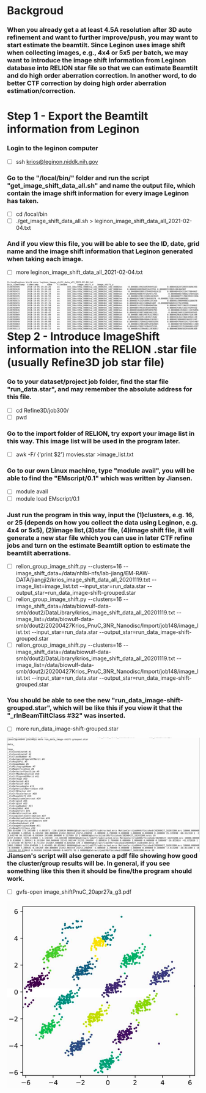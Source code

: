 # Backgroud
### When you already get a at least 4.5A resolution after 3D auto refinement and want to further improve/push, you may want to start estimate the beamtilt. Since Leginon uses image shift when collecting images, e.g., 4x4 or 5x5 per batch, we may want to introduce the image shift information from Leginon database into RELION star file so that we can estimate Beamtilt and do high order aberration correction. In another word, to do better CTF correction by doing high order aberration estimation/correction.

# Step 1 - Export the Beamtilt information from Leginon

### Login to the leginon computer
- [ ] ssh krios@leginon.niddk.nih.gov
### Go to the "/local/bin/" folder and run the script "get_image_shift_data_all.sh" and name the output file, which contain the image shift information for every image Leginon has taken.
- [ ] cd /local/bin
- [ ]  ./get_image_shift_data_all.sh > leginon_image_shift_data_all_2021-02-04.txt
### And if you view this file, you will be able to see the ID, date, grid name and the image shift information that Leginon generated when taking each image. 
- [ ] more leginon_image_shift_data_all_2021-02-04.txt

<img src="https://github.com/asdstory/Single-Particle-Reconstruction/blob/master/Figures/Leginon_Image_Shift_Information.png?raw=true"
     alt="leginon_image_shift_data from leginon"
     style="float: left; margin-right: 10px;" />

# Step 2 - Introduce ImageShift information into the RELION .star file (usually Refine3D job star file)
### Go to your dataset/project job folder, find the star file "run_data.star", and may remember the absolute address for this file.
- [ ] cd Refine3D/job300/
- [ ] pwd
### Go to the import folder of RELION, try export your image list in this way. This image list will be used in the program later.
- [ ] awk -F/ {'print $2'} movies.star >image_list.txt
### Go to our own Linux machine, type "module avail", you will be able to find the "EMscript/0.1" which was written by Jiansen.
- [ ] module avail
- [ ] module load EMscript/0.1
### Just run the program in this way, input the (1)clusters, e.g. 16, or 25 (depends on how you collect the data using Leginon, e.g. 4x4 or 5x5), (2)image list,(3)star file, (4)image shift file, it will generate a new star file which you can use in later CTF refine jobs and turn on the estimate Beamtilt option to estimate the beamtilt aberrations.
- [ ] relion_group_image_shift.py --clusters=16 --image_shift_data=/data/nhlbi-nfs/lab-jiang/EM-RAW-DATA/jiangji2/krios_image_shift_data_all_20201119.txt --image_list=image_list.txt --input_star=run_data.star --output_star=run_data_image-shift-grouped.star
- [ ] relion_group_image_shift.py --clusters=16 --image_shift_data=/data/biowulf-data-smb/dout2/DataLibrary/krios_image_shift_data_all_20201119.txt --image_list=/data/biowulf-data-smb/dout2/20200427Krios_PnuC_3NR_Nanodisc/Import/job148/image_list.txt --input_star=run_data.star --output_star=run_data_image-shift-grouped.star
- [ ] relion_group_image_shift.py --clusters=16 --image_shift_data=/data/biowulf-data-smb/dout2/DataLibrary/krios_image_shift_data_all_20201119.txt --image_list=/data/biowulf-data-smb/dout2/20200427Krios_PnuC_3NR_Nanodisc/Import/job148/image_list.txt --input_star=run_data.star --output_star=run_data_image-shift-grouped.star
### You should be able to see the new "run_data_image-shift-grouped.star", which will be like this if you view it that the "\_rlnBeamTiltClass #32" was inserted.
- [ ] more run_data_image-shift-grouped.star

<img src="https://github.com/asdstory/Single-Particle-Reconstruction/blob/master/Figures/run_data_image-shift-grouped-star.png?raw=true"
     alt="run_data_image-shift-grouped.star"
     style="float: left; margin-right: 10px;" />
### Jiansen's script will also generate a pdf file showing how good the cluster/group results will be. In general, if you see something like this then it should be fine/the program should work.
- [ ] gvfs-open image_shiftPnuC_20apr27a_g3.pdf

<img src="https://github.com/asdstory/Single-Particle-Reconstruction/blob/master/Figures/Image_shift_cluster%20result%20pdf.png?raw=true"
     alt="run_data_image-shift-grouped-star"
     style="float: left; margin-right: 100px;" />



